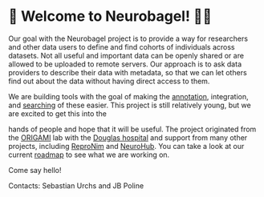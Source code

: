 # 👋 Welcome to Neurobagel! 🧠🥯

Our goal with the Neurobagel project is to provide a way for researchers and
other data users to define and find cohorts of individuals across datasets.
Not all useful and important data can be openly shared
or are allowed to be uploaded to remote servers.
Our approach is to ask data providers to describe their data with metadata,
so that we can let others find out about the data without having direct access to them.

We are building tools with the goal of making the
[annotation](https://github.com/neurobagel/annotation_tool),
integration,
and [searching](https://github.com/neurobagel/concept_query) of these easier.
This project is still relatively young, but we are excited to get this into the

hands of people and hope that it will be useful. The project originated from the [ORIGAMI](https://neurodatascience.github.io/) lab with the [Douglas hospital](https://douglas.research.mcgill.ca/mallar-chakravarty/) and support from many other projects, including [ReproNim](https://www.repronim.org/) and [NeuroHub](https://www.mcgill.ca/hbhl/neurohub).
You can take a look at our current [roadmap](https://github.com/orgs/neurobagel/projects/1) to see what we are working on.

Come say hello!

Contacts: Sebastian Urchs and JB Poline
